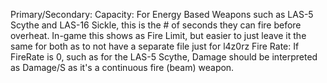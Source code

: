 Primary/Secondary:
    Capacity: For Energy Based Weapons such as LAS-5 Scythe and LAS-16 Sickle, this is the # of seconds they can fire before overheat. 
    In-game this shows as Fire Limit, but easier to just leave it the same for both as to not have a separate file just for l4z0rz
    Fire Rate: If FireRate is 0, such as for the LAS-5 Scythe, Damage should be interpreted as Damage/S as it's a continuous fire  (beam) weapon.
